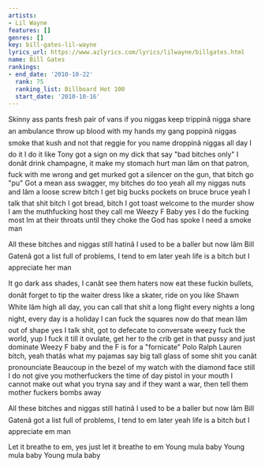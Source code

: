 ```yaml
---
artists:
- Lil Wayne
features: []
genres: []
key: bill-gates-lil-wayne
lyrics_url: https://www.azlyrics.com/lyrics/lilwayne/billgates.html
name: Bill Gates
rankings:
- end_date: '2010-10-22'
  rank: 75
  ranking_list: Billboard Hot 100
  start_date: '2010-10-16'
---
```



Skinny ass pants
fresh pair of vans
if you niggas keep trippinâ nigga share an ambulance
throw up blood with my hands
my gang poppinâ niggas smoke that kush and not that reggie
for you name droppinâ niggas
all day I do it
I do it like Tony
got a sign on my dick that say "bad bitches only"
I donât drink champagne, it make my stomach hurt
man Iâm on that patron, fuck with me wrong and get murked
got a silencer on the gun, that bitch go "pu"
Got a mean ass swagger, my bitches do too
yeah all my niggas nuts and Iâm a loose screw
bitch I get big bucks pockets on bruce bruce
yeah I talk that shit bitch I got bread, bitch I got toast
welcome to the murder show I am the muthfucking host
they call me Weezy F Baby yes I do the fucking most
Im at their throats until they choke
the God has spoke I need a smoke man


All these bitches and niggas still hatinâ
I used to be a baller but now Iâm Bill Gatenâ
got a list full of problems, I tend to em later
yeah life is a bitch but I appreciate her man


It go dark ass shades, I canât see them haters
now eat these fuckin bullets, donât forget to tip the waiter
dress like a skater, ride on you like Shawn White
Iâm high all day, you can call that shit a long flight
every nights a long night, every day is a holiday
I can fuck the squares now do that mean Iâm out of shape
yes I talk shit, got to defecate to conversate
weezy fuck the world, yup I fuck it till it ovulate,
get her to the crib get in that pussy and just dominate
Weezy F baby and the F is for a "fornicate"
Polo Ralph Lauren bitch, yeah thatâs what my pajamas say
big tall glass of some shit you canât pronounciate
Beaucoup in the bezel of my watch with the diamond face
still I do not give you motherfuckers the time of day
pistol in your mouth I cannot make out what you tryna say
and if they want a war, then tell them mother fuckers bombs away


All these bitches and niggas still hatinâ
I used to be a baller but now Iâm Bill Gatenâ
got a list full of problems, I tend to em later
yeah life is a bitch but I appreciate em man


Let it breathe to em,
yes just let it breathe to em
Young mula baby
Young mula baby
Young mula baby




